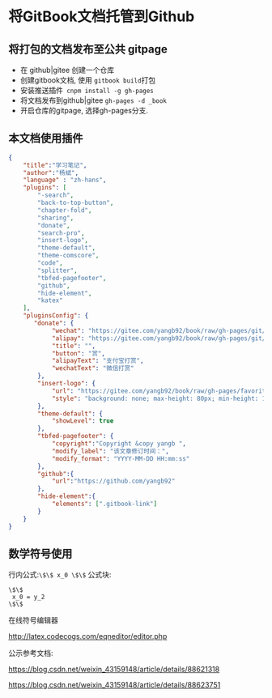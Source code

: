 # 将GitBook文档托管到Github 

## 将打包的文档发布至公共 gitpage

* 在 github|gitee 创建一个仓库
* 创建gitbook文档, 使用 `gitbook build`打包
* 安装推送插件` cnpm install -g gh-pages`
* 将文档发布到github|gitee `gh-pages -d _book`
* 开启仓库的gitpage, 选择gh-pages分支. 

## 本文档使用插件

```json
{
    "title":"学习笔记",
    "author":"杨斌",
    "language" : "zh-hans",
    "plugins": [
        "-search",
        "back-to-top-button",
        "chapter-fold",
        "sharing", 
        "donate",
        "search-pro",
        "insert-logo",
        "theme-default",
        "theme-comscore",
        "code",
        "splitter",
        "tbfed-pagefooter",
        "github",
        "hide-element",
        "katex"
    ], 
    "pluginsConfig": {
       "donate": {
            "wechat": "https://gitee.com/yangb92/book/raw/gh-pages/git/wxpay.png",
            "alipay": "https://gitee.com/yangb92/book/raw/gh-pages/git/alipay.png",
            "title": "",
            "button": "赏",
            "alipayText": "支付宝打赏",
            "wechatText": "微信打赏"
        },
        "insert-logo": {
            "url": "https://gitee.com/yangb92/book/raw/gh-pages/favorite.png",
            "style": "background: none; max-height: 80px; min-height: 10px"
        },
        "theme-default": {
            "showLevel": true
        },
        "tbfed-pagefooter": {
            "copyright":"Copyright &copy yangb ",
            "modify_label": "该文章修订时间：",
            "modify_format": "YYYY-MM-DD HH:mm:ss"
        },
        "github":{
            "url":"https://github.com/yangb92"
        },
        "hide-element":{
            "elements": [".gitbook-link"]
        }
    }
}
```



## 数学符号使用

行内公式:`\$\$ x_0 \$\$`
公式块:
```
\$\$
 x_0 = y_2
\$\$
```

在线符号编辑器

http://latex.codecogs.com/eqneditor/editor.php

公示参考文档:

https://blog.csdn.net/weixin_43159148/article/details/88621318

https://blog.csdn.net/weixin_43159148/article/details/88623751